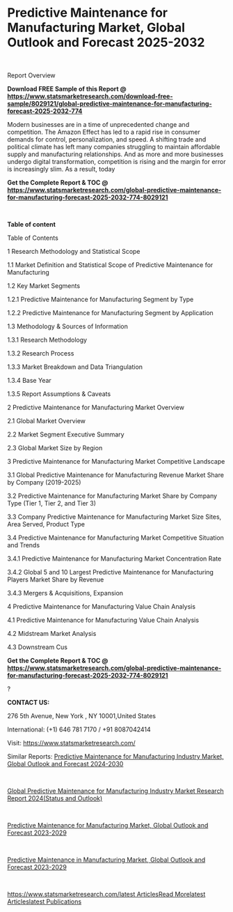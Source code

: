 <h1>Predictive Maintenance for Manufacturing Market, Global Outlook and Forecast 2025-2032</h1><br/><p>Report Overview</p>
 
 
 
 <p><strong>Download FREE Sample of this Report @ <a href="https://www.statsmarketresearch.com/download-free-sample/8029121/global-predictive-maintenance-for-manufacturing-forecast-2025-2032-774">https://www.statsmarketresearch.com/download-free-sample/8029121/global-predictive-maintenance-for-manufacturing-forecast-2025-2032-774</a></strong></p>
 
 
 
 <p>Modern businesses are in a time of unprecedented change and competition. The Amazon Effect has led to a rapid rise in consumer demands for control, personalization, and speed. A shifting trade and political climate has left many companies struggling to maintain affordable supply and manufacturing relationships. And as more and more businesses undergo digital transformation, competition is rising and the margin for error is increasingly slim. As a result, today</p>
 
 
 
 <div><b>Get the Complete Report & TOC @ <a href="https://www.statsmarketresearch.com/global-predictive-maintenance-for-manufacturing-forecast-2025-2032-774-8029121">https://www.statsmarketresearch.com/global-predictive-maintenance-for-manufacturing-forecast-2025-2032-774-8029121</a></b></div>
 
 
 
 <p><br />
 
 <b>Table of content</b></p>
 
 
 
 <p>Table of Contents<br />
 
 1 Research Methodology and Statistical Scope<br />
 
 1.1 Market Definition and Statistical Scope of Predictive Maintenance for Manufacturing<br />
 
 1.2 Key Market Segments<br />
 
 1.2.1 Predictive Maintenance for Manufacturing Segment by Type<br />
 
 1.2.2 Predictive Maintenance for Manufacturing Segment by Application<br />
 
 1.3 Methodology & Sources of Information<br />
 
 1.3.1 Research Methodology<br />
 
 1.3.2 Research Process<br />
 
 1.3.3 Market Breakdown and Data Triangulation<br />
 
 1.3.4 Base Year<br />
 
 1.3.5 Report Assumptions & Caveats<br />
 
 2 Predictive Maintenance for Manufacturing Market Overview<br />
 
 2.1 Global Market Overview<br />
 
 2.2 Market Segment Executive Summary<br />
 
 2.3 Global Market Size by Region<br />
 
 3 Predictive Maintenance for Manufacturing Market Competitive Landscape<br />
 
 3.1 Global Predictive Maintenance for Manufacturing Revenue Market Share by Company (2019-2025)<br />
 
 3.2 Predictive Maintenance for Manufacturing Market Share by Company Type (Tier 1, Tier 2, and Tier 3)<br />
 
 3.3 Company Predictive Maintenance for Manufacturing Market Size Sites, Area Served, Product Type<br />
 
 3.4 Predictive Maintenance for Manufacturing Market Competitive Situation and Trends<br />
 
 3.4.1 Predictive Maintenance for Manufacturing Market Concentration Rate<br />
 
 3.4.2 Global 5 and 10 Largest Predictive Maintenance for Manufacturing Players Market Share by Revenue<br />
 
 3.4.3 Mergers & Acquisitions, Expansion<br />
 
 4 Predictive Maintenance for Manufacturing Value Chain Analysis<br />
 
 4.1 Predictive Maintenance for Manufacturing Value Chain Analysis<br />
 
 4.2 Midstream Market Analysis<br />
 
 4.3 Downstream Cus</p>
 
 
 
 <div><b>Get the Complete Report & TOC @ <a href="https://www.statsmarketresearch.com/global-predictive-maintenance-for-manufacturing-forecast-2025-2032-774-8029121">https://www.statsmarketresearch.com/global-predictive-maintenance-for-manufacturing-forecast-2025-2032-774-8029121</a></b></div>
 
 
 
 <p>? </p>
 
 
 
 <p><b>CONTACT US:</b><br />
 
 276 5th Avenue, New York , NY 10001,United States<br />
 
 International: (+1) 646 781 7170 / +91 8087042414<br />
 
 Visit: <a href="https://www.statsmarketresearch.com/">https://www.statsmarketresearch.com/</a><br />
 
 Similar Reports: <a href="https://www.statsmarketresearch.com/global-predictive-maintenance-for-manufacturing-forecast-2025-2032-774-8029121">Predictive Maintenance for Manufacturing Industry Market, Global Outlook and Forecast 2024-2030</a><br />
 
 <br />
 
 <a href="https://www.statsmarketresearch.com/global-predictive-maintenance-for-manufacturing-forecast-2025-2032-774-8029121">Global Predictive Maintenance for Manufacturing Industry Market Research Report 2024(Status and Outlook)</a><br />
 
 <br />
 
 <a href="https://www.statsmarketresearch.com/global-predictive-maintenance-for-manufacturing-forecast-2025-2032-774-8029121">Predictive Maintenance for Manufacturing Market, Global Outlook and Forecast 2023-2029</a><br />
 
 <br />
 
 <a href="https://www.statsmarketresearch.com/global-predictive-maintenance-for-manufacturing-forecast-2025-2032-774-8029121">Predictive Maintenance in Manufacturing Market, Global Outlook and Forecast 2023-2029</a><br />
 
 <br />
 
 <a href="https://gyeongbokgung.com">https://www.statsmarketresearch.com/</a><a href="https://hallyeomaritime.com">latest Articles</a><a href="https://jingwansa.com">Read More</a><a href="https://nguoiviet.jp/">latest Articles</a><a href="https://www.intelmarketresearch.com/">latest Publications</a></p>